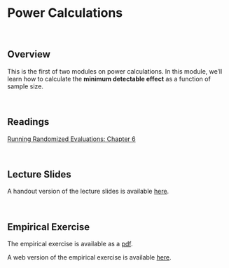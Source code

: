 # Power Calculations

<br>

## Overview  

This is the first of two modules on power calculations. In this module, we’ll learn how to calculate the **minimum detectable effect** 
as a function of sample size.

<br>

## Readings

[Running Randomized Evaluations: Chapter 6](https://www.jstor.org/stable/j.ctt4cgd52.10)

<br>

## Lecture Slides

A handout version of the lecture slides is available [here](ECON523-L10-power-handout-2UP.pdf). 

<br>

## Empirical Exercise

The empirical exercise is available as a [pdf](https://github.com/pjakiela/ECON523/tree/gh-pages/exercises/ECON523-E10-questions.pdf).

A web version of the empirical exercise is available [here](https://pjakiela.github.io/ECON523/exercises/E10-power.html).
